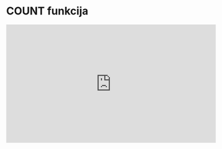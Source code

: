 # COUNT funkcija

<iframe width="560" height="315" src="https://www.youtube.com/embed/HNt5npc1ikk" title="YouTube video player" frameborder="0" allow="accelerometer; autoplay; clipboard-write; encrypted-media; gyroscope; picture-in-picture" allowfullscreen></iframe>
